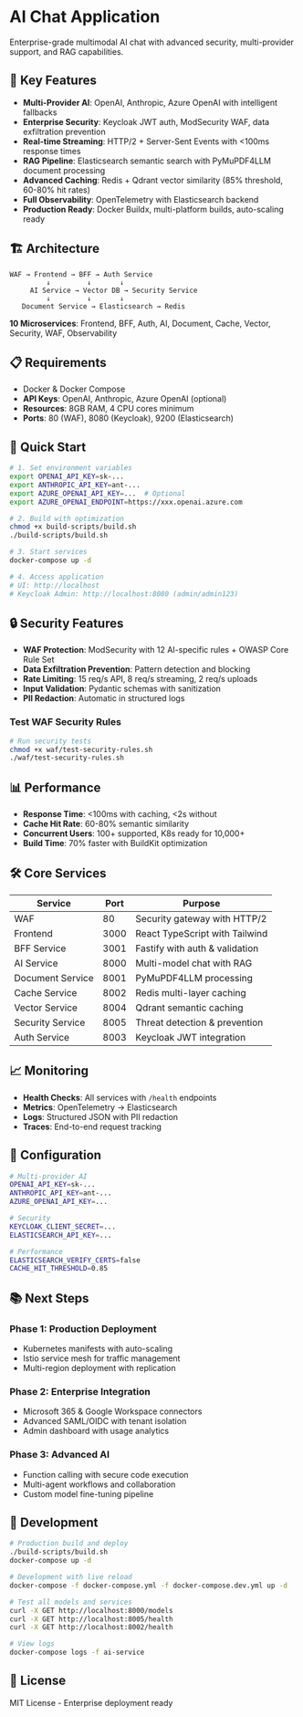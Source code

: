# AI Chat Application

Enterprise-grade multimodal AI chat with advanced security, multi-provider support, and RAG capabilities.

## 🚀 Key Features

- **Multi-Provider AI**: OpenAI, Anthropic, Azure OpenAI with intelligent fallbacks
- **Enterprise Security**: Keycloak JWT auth, ModSecurity WAF, data exfiltration prevention  
- **Real-time Streaming**: HTTP/2 + Server-Sent Events with <100ms response times
- **RAG Pipeline**: Elasticsearch semantic search with PyMuPDF4LLM document processing
- **Advanced Caching**: Redis + Qdrant vector similarity (85% threshold, 60-80% hit rates)
- **Full Observability**: OpenTelemetry with Elasticsearch backend
- **Production Ready**: Docker Buildx, multi-platform builds, auto-scaling ready

## 🏗️ Architecture

```
WAF → Frontend → BFF → Auth Service
         ↓         ↓       ↓
     AI Service → Vector DB → Security Service  
         ↓         ↓       ↓
   Document Service → Elasticsearch → Redis
```

**10 Microservices**: Frontend, BFF, Auth, AI, Document, Cache, Vector, Security, WAF, Observability

## 📋 Requirements

- Docker & Docker Compose
- **API Keys**: OpenAI, Anthropic, Azure OpenAI (optional)
- **Resources**: 8GB RAM, 4 CPU cores minimum
- **Ports**: 80 (WAF), 8080 (Keycloak), 9200 (Elasticsearch)

## 🚀 Quick Start

```bash
# 1. Set environment variables
export OPENAI_API_KEY=sk-...
export ANTHROPIC_API_KEY=ant-...
export AZURE_OPENAI_API_KEY=...  # Optional
export AZURE_OPENAI_ENDPOINT=https://xxx.openai.azure.com

# 2. Build with optimization
chmod +x build-scripts/build.sh
./build-scripts/build.sh

# 3. Start services
docker-compose up -d

# 4. Access application
# UI: http://localhost
# Keycloak Admin: http://localhost:8080 (admin/admin123)
```

## 🔒 Security Features

- **WAF Protection**: ModSecurity with 12 AI-specific rules + OWASP Core Rule Set
- **Data Exfiltration Prevention**: Pattern detection and blocking
- **Rate Limiting**: 15 req/s API, 8 req/s streaming, 2 req/s uploads
- **Input Validation**: Pydantic schemas with sanitization
- **PII Redaction**: Automatic in structured logs

### Test WAF Security Rules
```bash
# Run security tests
chmod +x waf/test-security-rules.sh
./waf/test-security-rules.sh
```

## 📊 Performance

- **Response Time**: <100ms with caching, <2s without
- **Cache Hit Rate**: 60-80% semantic similarity
- **Concurrent Users**: 100+ supported, K8s ready for 10,000+
- **Build Time**: 70% faster with BuildKit optimization

## 🛠️ Core Services

| Service | Port | Purpose |
|---------|------|---------|
| WAF | 80 | Security gateway with HTTP/2 |
| Frontend | 3000 | React TypeScript with Tailwind |
| BFF Service | 3001 | Fastify with auth & validation |
| AI Service | 8000 | Multi-model chat with RAG |
| Document Service | 8001 | PyMuPDF4LLM processing |
| Cache Service | 8002 | Redis multi-layer caching |
| Vector Service | 8004 | Qdrant semantic caching |
| Security Service | 8005 | Threat detection & prevention |
| Auth Service | 8003 | Keycloak JWT integration |

## 📈 Monitoring

- **Health Checks**: All services with `/health` endpoints
- **Metrics**: OpenTelemetry → Elasticsearch
- **Logs**: Structured JSON with PII redaction  
- **Traces**: End-to-end request tracking

## 🔧 Configuration

```bash
# Multi-provider AI
OPENAI_API_KEY=sk-...
ANTHROPIC_API_KEY=ant-...
AZURE_OPENAI_API_KEY=...

# Security
KEYCLOAK_CLIENT_SECRET=...
ELASTICSEARCH_API_KEY=...

# Performance  
ELASTICSEARCH_VERIFY_CERTS=false
CACHE_HIT_THRESHOLD=0.85
```

## 📚 Next Steps

### Phase 1: Production Deployment
- Kubernetes manifests with auto-scaling
- Istio service mesh for traffic management
- Multi-region deployment with replication

### Phase 2: Enterprise Integration
- Microsoft 365 & Google Workspace connectors
- Advanced SAML/OIDC with tenant isolation
- Admin dashboard with usage analytics

### Phase 3: Advanced AI
- Function calling with secure code execution
- Multi-agent workflows and collaboration
- Custom model fine-tuning pipeline

## 🤝 Development

```bash
# Production build and deploy
./build-scripts/build.sh
docker-compose up -d

# Development with live reload
docker-compose -f docker-compose.yml -f docker-compose.dev.yml up -d

# Test all models and services
curl -X GET http://localhost:8000/models
curl -X GET http://localhost:8005/health
curl -X GET http://localhost:8002/health

# View logs
docker-compose logs -f ai-service
```

## 📄 License

MIT License - Enterprise deployment ready